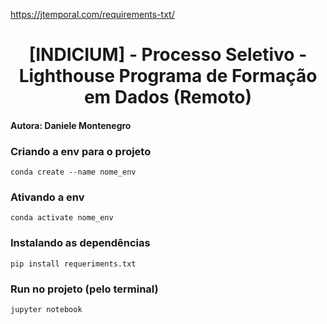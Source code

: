 https://jtemporal.com/requirements-txt/

<h1 align="center">[INDICIUM] - Processo Seletivo - Lighthouse Programa de Formação em Dados (Remoto)</h1>

#### Autora: Daniele Montenegro


### Criando a env para o projeto

<pre><code>conda create --name nome_env
</code></pre>

### Ativando a env

<pre><code>conda activate nome_env
</code></pre>


### Instalando as dependências

<pre><code>pip install requeriments.txt
</code></pre>


### Run no projeto (pelo terminal)

<pre><code>jupyter notebook
</code></pre>



